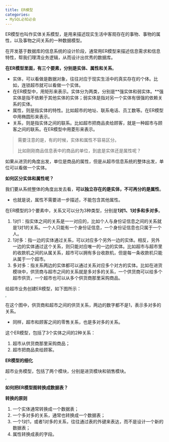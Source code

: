 ```yaml
---
title: ER模型
categories: 
- MySQL必知必会
---
```


ER模型也叫作实体关系模型，是用来描述现实生活中客观存在的事物、事物的属性，以及事物之间关系的一种数据模型。

在开发基于数据库的信息系统的设计阶段，通常用ER模型来描述信息需求和信息特性，帮我们理清业务逻辑，从而设计出优秀的数据库。

**在ER模型里面，有三个要素，分别是实体、属性和关系**。

- 实体，可以看做是数据对象，往往对应于现实生活中的真实存在的个体。比如，连锁超市就可以看做一个实体。
- 在ER模型中，用矩形来表示。实体分为两类，分别是**强实体和弱实体。**强实体是指不依赖于其他实体的实体；弱实体是指对另一个实体有很强的依赖关系的实体。
- 属性，则是指实体的特性。比如超市的地址、联系电话、员工数等。在ER模型中用椭圆形来表示。
- 关系，则是指实体之间的联系。比如超市把商品卖给顾客，就是一种超市与顾客之间的联系。在ER模型中用菱形来表示。

> 需要注意的是，有的时候，实体和属性不容易区分。
>
> 比如刚刚商品信息表中的商品的单位，到底是实体还是属性呢？

如果从进货的角度出发，单位是商品的属性，但是从超市信息系统的整体出发，单位可以看做一个实体。

**如何区分实体和属性呢？**

我们要从系统整体的角度出发去看，**可以独立存在的是实体，不可再分的是属性**。

* 也就是说，属性不需要进一步描述，不能包含其他属性。

在ER模型的3个要素中，关系又可以分为3种类型，分别是**1对1、1对多和多对多**。

1. 1对1：指实体之间的关系是一一对应的，比如个人与身份证信息之间的关系就是1对1的关系。一个人只能有一个身份证信息，一个身份证信息也只属于一个人。
2. 1对多：指一边的实体通过关系，可以对应多个另外一边的实体。相反，另外一边的实体通过这个关系，则只能对应唯一的一边的实体。比如超市与超市里的收款机之间的从属关系，超市可以拥有多台收款机，但是每一条收款机只能从属于一个超市。
3. 多对多：指关系两边的实体都可以通过关系对应多个对方的实体。比如在进货模块中，供货商与超市之间的关系就是多对多的关系，一个供货商可以给多个超市供货，一个超市也可以从多个供货商那里采购商品。

给超市业务创建ER模型，如下图所示：

<img src="https://img-blog.csdnimg.cn/7355718ee89e4afe8a4d3969a933d121.png" style="zoom:25%;" />

在这个图中，供货商和超市之间的供货关系，两边的数字都不是1，表示多对多的关系。

* 同样，超市和顾客之间的零售关系，也是多对多的关系。

这个ER模型，包括了3个实体之间的2种关系：

1. 超市从供货商那里采购商品；
2. 超市把商品卖给顾客。

**ER模型的细化**

超市业务模型，包括了两个模块，分别是进货模块和销售模块。

<img src="https://img-blog.csdnimg.cn/ee25c201ebaf43658696262b7708aab1.png" style="zoom:25%;" />

**如何把ER模型图转换成数据表？**

**转换的原则**

1. 一个实体通常转换成一个数据表；
2. 一个多对多的关系，通常也转换成一个数据表；
3. 一个1对1，或者1对多的关系，往往通过表的外键来表达，而不是设计一个新的数据表；
4. 属性转换成表的字段。